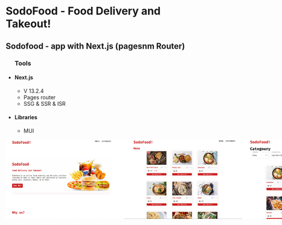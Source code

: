 <h1>SodoFood - Food Delivery and Takeout!</h1>
<h2>Sodofood - app with Next.js (pagesnm  Router)</h2>
<ul>
    <h3/>Tools</h3>
    <li>
        <h4>Next.js</h4>
        <ul>
            <li>V 13.2.4</li>
            <li>Pages router</li>
            <li>SSG & SSR & ISR</li>
        </ul>  
    </li>
    <li>
        <h4>Libraries</h4>
        <ul>
        <li>MUI</li>
        </ul>
    </li>
     
</ul>
<div style="display:flex">
<img src="./public/photo_2024-02-06_12-10-40.jpg" width="313px" style="padding:5">
<img src="./public/photo_2024-02-06_12-10-02.jpg" width="313px" style="padding:5">
<img src="./public/photo_2024-02-06_12-09-30.jpg" width="313px" style="padding:5">
</div>
